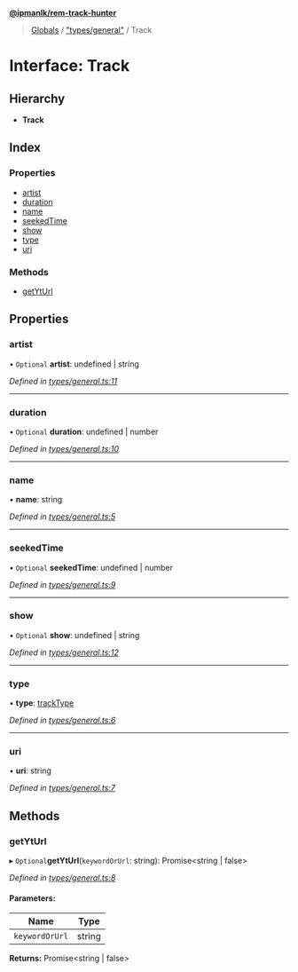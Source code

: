 **[@ipmanlk/rem-track-hunter](../README.md)**

> [Globals](../globals.md) / ["types/general"](../modules/_types_general_.md) / Track

# Interface: Track

## Hierarchy

* **Track**

## Index

### Properties

* [artist](_types_general_.track.md#artist)
* [duration](_types_general_.track.md#duration)
* [name](_types_general_.track.md#name)
* [seekedTime](_types_general_.track.md#seekedtime)
* [show](_types_general_.track.md#show)
* [type](_types_general_.track.md#type)
* [uri](_types_general_.track.md#uri)

### Methods

* [getYtUrl](_types_general_.track.md#getyturl)

## Properties

### artist

• `Optional` **artist**: undefined \| string

*Defined in [types/general.ts:11](https://github.com/ipmanlk/rem-track-hunter/blob/89e99c1/lib/types/general.ts#L11)*

___

### duration

• `Optional` **duration**: undefined \| number

*Defined in [types/general.ts:10](https://github.com/ipmanlk/rem-track-hunter/blob/89e99c1/lib/types/general.ts#L10)*

___

### name

•  **name**: string

*Defined in [types/general.ts:5](https://github.com/ipmanlk/rem-track-hunter/blob/89e99c1/lib/types/general.ts#L5)*

___

### seekedTime

• `Optional` **seekedTime**: undefined \| number

*Defined in [types/general.ts:9](https://github.com/ipmanlk/rem-track-hunter/blob/89e99c1/lib/types/general.ts#L9)*

___

### show

• `Optional` **show**: undefined \| string

*Defined in [types/general.ts:12](https://github.com/ipmanlk/rem-track-hunter/blob/89e99c1/lib/types/general.ts#L12)*

___

### type

•  **type**: [trackType](../modules/_types_general_.md#tracktype)

*Defined in [types/general.ts:6](https://github.com/ipmanlk/rem-track-hunter/blob/89e99c1/lib/types/general.ts#L6)*

___

### uri

•  **uri**: string

*Defined in [types/general.ts:7](https://github.com/ipmanlk/rem-track-hunter/blob/89e99c1/lib/types/general.ts#L7)*

## Methods

### getYtUrl

▸ `Optional`**getYtUrl**(`keywordOrUrl`: string): Promise\<string \| false>

*Defined in [types/general.ts:8](https://github.com/ipmanlk/rem-track-hunter/blob/89e99c1/lib/types/general.ts#L8)*

#### Parameters:

Name | Type |
------ | ------ |
`keywordOrUrl` | string |

**Returns:** Promise\<string \| false>
